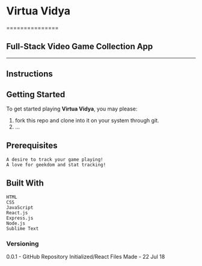 # Virtua Vidya
===============
## Full-Stack Video Game Collection App
---------------

## Instructions



## Getting Started

   To get started playing **Virtua Vidya**, you may please:

   1. fork this repo and clone into it on your system through git.
   2. ...
   

## Prerequisites

	A desire to track your game playing!
	A love for geekdom and stat tracking!


## Built With

	HTML
	CSS
	JavaScript
	React.js
	Express.js
	Node.js
	Sublime Text

### Versioning

0.0.1 - GitHub Repository Initialized/React Files Made - 22 Jul 18